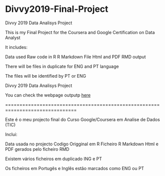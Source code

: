 # Divvy2019-Final-Project
Divvy 2019 Data Analisys Project

This is my Final Project for the Coursera and Google Certification on Data Analyst

It includes:
  
  Data used
  Raw code in R
  R Markdown File
  Html and PDF RMD output
  
  There will be files in duplicate for ENG and PT language
  
  The files will be identified by PT or ENG
  
 Divvy 2019 Data Analisys Project
 
 You can check the webpage outputp [here](https://davesticteixeira.github.io/Divvy2019-Final-Project/divvy_final_report_eng.html)
  
  ===============================================================================
  
  Este é o meu projecto final do Curso Google/Coursera em Analise de Dados (TIC)

Inclui:
  
  Data usada no projecto
  Codigo Origginal em R
  Ficheiro R Markdown
  Html e PDF gerados pelo ficheiro RMD
  
  Existem vários ficheiros em duplicado ING e PT
  
Os ficheiros em Portugês e Inglês estão marcados como ENG ou PT
